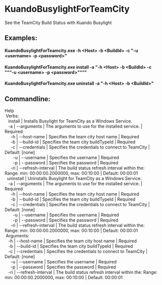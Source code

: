 
# KuandoBusylightForTeamCity
See the TeamCity Build Status with Kuando Busylight

## Examples:

#### KuandoBusylightForTeamcity.exe -h &lt;Host> -b &lt;BuildId> -c "-u &lt;username> -p &lt;password>"

#### KuandoBusylightForTeamcity.exe install -a "-h &lt;Host> -b &lt;BuildId> -c """-u &lt;username> -p &lt;password>""""

#### KuandoBusylightForTeamcity.exe uninstall -a "-h &lt;Host> -b &lt;BuildId>"

## Commandline:
Help  
&nbsp;Verbs:  
&nbsp;&nbsp;&nbsp;install | Installs Busylight for TeamCity as a Windows Service.  
&nbsp;&nbsp;&nbsp;-a | --arguments | The arguments to use for the installed service. | Required  
&nbsp;&nbsp;&nbsp;&nbsp;&nbsp;-h  | --host-name        | Specifies the team city host name                                                         | Required  
&nbsp;&nbsp;&nbsp;&nbsp;&nbsp;-b  | --build-id         | Specifies the team city buildTypeId                                                       | Required  
&nbsp;&nbsp;&nbsp;&nbsp;&nbsp;-c  | --credentials      | Specifies the credentials to connect to TeamCity                                          | Default: [none]  
&nbsp;&nbsp;&nbsp;&nbsp;&nbsp;&nbsp;&nbsp;-u | --username | Specifies the username | Required  
&nbsp;&nbsp;&nbsp;&nbsp;&nbsp;&nbsp;&nbsp;-p | --password | Specifies the password | Required  
&nbsp;&nbsp;&nbsp;&nbsp;&nbsp;-ri | --refresh-interval | The build status refresh interval within the: Range: min: 00:00:00.2000000, max: 00:10:00 | Default: 00:00:01  
&nbsp;&nbsp;uninstall | Uninstalls Busylight for TeamCity as a Windows Service.  
&nbsp;&nbsp;&nbsp;-a | --arguments | The arguments to use for the installed service. | Required  
&nbsp;&nbsp;&nbsp;&nbsp;&nbsp;-h  | --host-name        | Specifies the team city host name                                                         | Required  
&nbsp;&nbsp;&nbsp;&nbsp;&nbsp;-b  | --build-id         | Specifies the team city buildTypeId                                                       | Required  
&nbsp;&nbsp;&nbsp;&nbsp;&nbsp;-c  | --credentials      | Specifies the credentials to connect to TeamCity                                          | Default: [none]  
&nbsp;&nbsp;&nbsp;&nbsp;&nbsp;&nbsp;&nbsp;-u | --username | Specifies the username | Required  
&nbsp;&nbsp;&nbsp;&nbsp;&nbsp;&nbsp;&nbsp;-p | --password | Specifies the password | Required  
&nbsp;&nbsp;&nbsp;&nbsp;&nbsp;-ri | --refresh-interval | The build status refresh interval within the: Range: min: 00:00:00.2000000, max: 00:10:00 | Default: 00:00:01  
&nbsp;Arguments:  
&nbsp;&nbsp;&nbsp;-h  | --host-name        | Specifies the team city host name                                                         | Required  
&nbsp;&nbsp;&nbsp;-b  | --build-id         | Specifies the team city buildTypeId                                                       | Required  
&nbsp;&nbsp;&nbsp;-c  | --credentials      | Specifies the credentials to connect to TeamCity                                          | Default: [none]  
&nbsp;&nbsp;&nbsp;&nbsp;&nbsp;-u | --username | Specifies the username | Required  
&nbsp;&nbsp;&nbsp;&nbsp;&nbsp;-p | --password | Specifies the password | Required  
&nbsp;&nbsp;&nbsp;-ri | --refresh-interval | The build status refresh interval within the: Range: min: 00:00:00.2000000, max: 00:10:00 | Default: 00:00:01  

